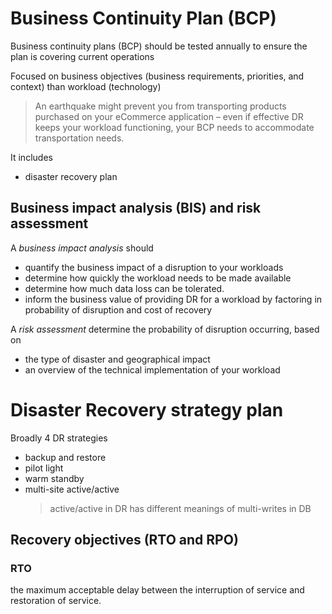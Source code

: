# Business Continuity Plan (BCP)

Business continuity plans (BCP) should be tested annually to ensure the plan is covering current operations

Focused on business objectives (business requirements, priorities, and context) than workload (technology)
> An earthquake might prevent you from transporting products purchased on your eCommerce application – even if effective DR keeps your workload functioning, your BCP needs to accommodate transportation needs.

It includes
- disaster recovery plan

## Business impact analysis (BIS) and risk assessment

A *business impact analysis* should

- quantify the business impact of a disruption to your workloads
- determine how quickly the workload needs to be made available
- determine how much data loss can be tolerated.
- inform the business value of providing DR for a workload by factoring in probability of disruption and cost of recovery

A *risk assessment* determine the probability of disruption occurring, based on
- the type of disaster and geographical impact
- an overview of the technical implementation of your workload

# Disaster Recovery strategy plan
Broadly 4 DR strategies
- backup and restore
- pilot light
- warm standby
- multi-site active/active
  > active/active in DR has different meanings of multi-writes in DB


## Recovery objectives (RTO and RPO)


### RTO
the maximum acceptable delay between the interruption of service and restoration of service.

